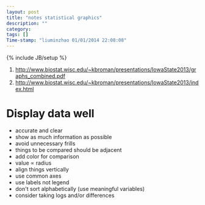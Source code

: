 ```yaml
---
layout: post
title: "notes statistical graphics"
description: ""
category:
tags: []
Time-stamp: "liuminzhao 01/01/2014 22:08:08"
---
```

{% include JB/setup %}

1. <http://www.biostat.wisc.edu/~kbroman/presentations/IowaState2013/graphs_combined.pdf>
2. <http://www.biostat.wisc.edu/~kbroman/presentations/IowaState2013/index.html>

# Display data well

- accurate and clear
- show as much information as possible
- avoid unnecessary frills
- things to be compared should be adjacent
- add color for comparison
- value $\propto$ radius
- align things vertically
- use common axes
- use labels not legend
- don't sort alphabetically (use meaningful variables)
- consider taking logs and/or differences
